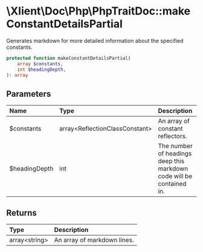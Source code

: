 # \\Xlient\\Doc\\Php\\PhpTraitDoc::makeConstantDetailsPartial

Generates markdown for more detailed information about the specified constants.

```php
protected function makeConstantDetailsPartial(
    array $constants,
    int $headingDepth,
): array
```

## Parameters

| Name | Type | Description |
| :--- | :--- | :--- |
| $constants | array\<ReflectionClassConstant\> | An array of constant reflectors. |
| $headingDepth | int | The number of headings deep this markdown code will be contained in. |

## Returns

| Type | Description |
| :--- | :--- |
| array\<string\> | An array of markdown lines. |